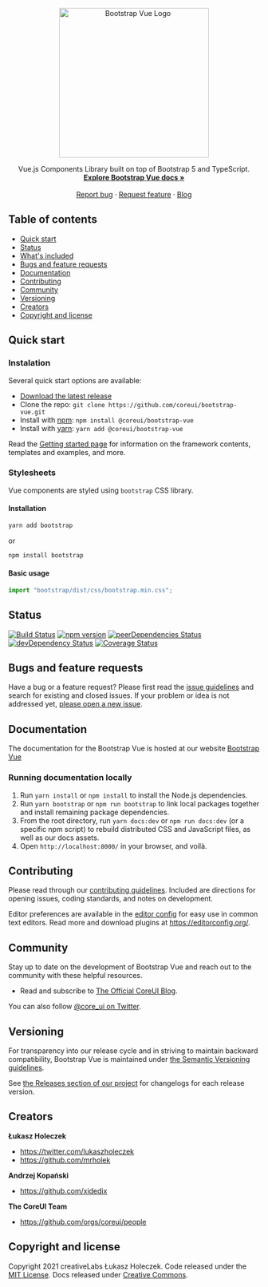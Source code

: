 <p align="center">
  <a href="https://coreui.io/bootstrap-vue">
    <img
      src="https://coreui.io/images/brand/bootstrap-vue.svg"
      alt="Bootstrap Vue Logo"
      width="300"
    />
  </a>
</p>

<p align="center">
  Vue.js Components Library built on top of Bootstrap 5 and TypeScript.
  <br>
  <a href="https://coreui.io/bootstrap-vue/getting-started/introduction.html"><strong>Explore Bootstrap Vue docs »</strong></a>
  <br>
  <br>
  <a href="https://github.com/coreui/bootstrap-vue/issues/new?template=bug_report.md">Report bug</a>
  ·
  <a href="https://github.com/coreui/bootstrap-vue/issues/new?template=feature_request.md">Request feature</a>
  ·
  <a href="https://blog.coreui.io/">Blog</a>
</p>


## Table of contents

- [Quick start](#quick-start)
- [Status](#status)
- [What's included](#whats-included)
- [Bugs and feature requests](#bugs-and-feature-requests)
- [Documentation](#documentation)
- [Contributing](#contributing)
- [Community](#community)
- [Versioning](#versioning)
- [Creators](#creators)
- [Copyright and license](#copyright-and-license)

## Quick start

### Instalation

Several quick start options are available:

- [Download the latest release](https://github.com/coreui/bootstrap-vue/archive/v1.0.0.zip)
- Clone the repo: `git clone https://github.com/coreui/bootstrap-vue.git`
- Install with [npm](https://www.npmjs.com/): `npm install @coreui/bootstrap-vue`
- Install with [yarn](https://yarnpkg.com/): `yarn add @coreui/bootstrap-vue`

Read the [Getting started page](https://coreui.io/vue/docs/getting-started/introduction/) for information on the framework contents, templates and examples, and more.

### Stylesheets

Vue components are styled using `bootstrap` CSS library.

#### Installation

```bash
yarn add bootstrap
```

or

```bash
npm install bootstrap
```

#### Basic usage

```js
import "bootstrap/dist/css/bootstrap.min.css";
```

## Status

[![Build Status](https://github.com/coreui/bootstrap-vue/workflows/JS%20Tests/badge.svg?branch=main)](https://github.com/coreui/bootstrap-vue/actions?query=workflow%3AJS+Tests+branch%3Amain)
[![npm version](https://img.shields.io/npm/v/@coreui/bootstrap-vue)](https://www.npmjs.com/package/@coreui/bootstrap-vue)
[![peerDependencies Status](https://img.shields.io/david/peer/coreui/bootstrap-vue)](https://david-dm.org/coreui/bootstrap-vue?type=peer)
[![devDependency Status](https://img.shields.io/david/dev/coreui/bootstrap-vue)](https://david-dm.org/coreui/bootstrap-vue?type=dev)
[![Coverage Status](https://img.shields.io/coveralls/github/coreui/bootstrap-vue/v4)](https://coveralls.io/github/coreui/bootstrap-vue?branch=v4)

## Bugs and feature requests

Have a bug or a feature request? Please first read the [issue guidelines](https://github.com/coreui/bootstrap-vue/blob/main/.github/CONTRIBUTING.md#using-the-issue-tracker) and search for existing and closed issues. If your problem or idea is not addressed yet, [please open a new issue](https://github.com/coreui/bootstrap-vue/issues/new).

## Documentation

The documentation for the Bootstrap Vue is hosted at our website [Bootstrap Vue](https://coreui.io/bootstrap-vue/)

### Running documentation locally

1. Run `yarn install` or `npm install` to install the Node.js dependencies.
2. Run `yarn bootstrap` or `npm run bootstrap` to link local packages together and install remaining package dependencies.
3. From the root directory, run `yarn docs:dev` or `npm run docs:dev` (or a specific npm script) to rebuild distributed CSS and JavaScript files, as well as our docs assets.
4. Open `http://localhost:8000/` in your browser, and voilà.

## Contributing

Please read through our [contributing guidelines](https://github.com/coreui/bootstrap-vue/blob/main/.github/CONTRIBUTING.md). Included are directions for opening issues, coding standards, and notes on development.

Editor preferences are available in the [editor config](https://github.com/coreui/bootstrap-vue/blob/main/.editorconfig) for easy use in common text editors. Read more and download plugins at <https://editorconfig.org/>.

## Community

Stay up to date on the development of Bootstrap Vue and reach out to the community with these helpful resources.

- Read and subscribe to [The Official CoreUI Blog](https://blog.coreui.io/).

You can also follow [@core_ui on Twitter](https://twitter.com/core_ui).

## Versioning

For transparency into our release cycle and in striving to maintain backward compatibility, Bootstrap Vue is maintained under [the Semantic Versioning guidelines](http://semver.org/).

See [the Releases section of our project](https://github.com/coreui/bootstrap-vue/releases) for changelogs for each release version.

## Creators

**Łukasz Holeczek**

- <https://twitter.com/lukaszholeczek>
- <https://github.com/mrholek>

**Andrzej Kopański**

- <https://github.com/xidedix>

**The CoreUI Team**

- <https://github.com/orgs/coreui/people>

## Copyright and license

Copyright 2021 creativeLabs Łukasz Holeczek. Code released under the [MIT License](https://github.com/coreui/bootstrap-vue/blob/main/LICENSE). Docs released under [Creative Commons](https://creativecommons.org/licenses/by/3.0/).
